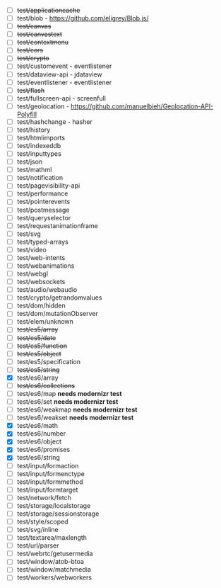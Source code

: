 - [ ] ~~test/applicationcache~~
- [ ] test/blob - https://github.com/eligrey/Blob.js/
- [ ] ~~test/canvas~~
- [ ] ~~test/canvastext~~
- [ ] ~~test/contextmenu~~
- [ ] ~~test/cors~~
- [ ] ~~test/crypto~~
- [ ] test/customevent - eventlistener
- [ ] test/dataview-api - jdataview
- [ ] test/eventlistener - eventlistener
- [ ] ~~test/flash~~
- [ ] test/fullscreen-api - screenfull
- [ ] test/geolocation - https://github.com/manuelbieh/Geolocation-API-Polyfill
- [ ] test/hashchange - hasher
- [ ] test/history
- [ ] test/htmlimports
- [ ] test/indexeddb
- [ ] test/inputtypes
- [ ] test/json
- [ ] test/mathml
- [ ] test/notification
- [ ] test/pagevisibility-api
- [ ] test/performance
- [ ] test/pointerevents
- [ ] test/postmessage
- [ ] test/queryselector
- [ ] test/requestanimationframe
- [ ] test/svg
- [ ] test/typed-arrays
- [ ] test/video
- [ ] test/web-intents
- [ ] test/webanimations
- [ ] test/webgl
- [ ] test/websockets
- [ ] test/audio/webaudio
- [ ] test/crypto/getrandomvalues
- [ ] test/dom/hidden
- [ ] test/dom/mutationObserver
- [ ] test/elem/unknown
- [ ] ~~test/es5/array~~
- [ ] ~~test/es5/date~~
- [ ] ~~test/es5/function~~
- [ ] ~~test/es5/object~~
- [ ] test/es5/specification
- [ ] ~~test/es5/string~~
- [x] test/es6/array
- [ ] ~~test/es6/collections~~
- [ ] test/es6/map **needs modernizr test**
- [ ] test/es6/set **needs modernizr test**
- [ ] test/es6/weakmap **needs modernizr test**
- [ ] test/es6/weakset **needs modernizr test**
- [x] test/es6/math
- [x] test/es6/number
- [x] test/es6/object
- [x] test/es6/promises
- [x] test/es6/string
- [ ] test/input/formaction
- [ ] test/input/formenctype
- [ ] test/input/formmethod
- [ ] test/input/formtarget
- [ ] test/network/fetch
- [ ] test/storage/localstorage
- [ ] test/storage/sessionstorage
- [ ] test/style/scoped
- [ ] test/svg/inline
- [ ] test/textarea/maxlength
- [ ] test/url/parser
- [ ] test/webrtc/getusermedia
- [ ] test/window/atob-btoa
- [ ] test/window/matchmedia
- [ ] test/workers/webworkers